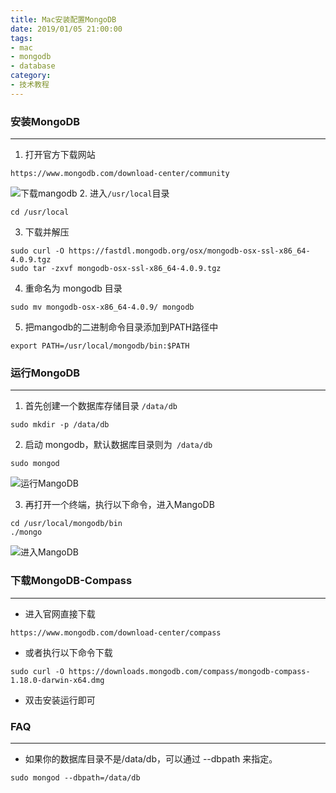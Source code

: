 ```yaml
---
title: Mac安装配置MongoDB
date: 2019/01/05 21:00:00
tags: 
- mac
- mongodb
- database
category: 
- 技术教程
---
```


### 安装MongoDB
---
1. 打开官方下载网站

```shell script
https://www.mongodb.com/download-center/community
```

<!-- more -->

![下载mangodb](http://p1.pstatp.com/origin/pgc-image/c05c636c30f4402b8f7276b7488d6a22)
2. 进入`/usr/local`目录

```shell script
cd /usr/local
```

3. 下载并解压

```shell script
sudo curl -O https://fastdl.mongodb.org/osx/mongodb-osx-ssl-x86_64-4.0.9.tgz
sudo tar -zxvf mongodb-osx-ssl-x86_64-4.0.9.tgz
```
4. 重命名为 mongodb 目录

```shell script
sudo mv mongodb-osx-x86_64-4.0.9/ mongodb
```
5. 把mangodb的二进制命令目录添加到PATH路径中

```shell script
export PATH=/usr/local/mongodb/bin:$PATH
```
### 运行MongoDB
---
1. 首先创建一个数据库存储目录 `/data/db`

```shell script
sudo mkdir -p /data/db
```
2. 启动 mongodb，默认数据库目录则为` /data/db`

```shell script
sudo mongod
```

![运行MangoDB](http://p1.pstatp.com/origin/pgc-image/59887aa4ae4e4f3f9e2e173f34007896)

3. 再打开一个终端，执行以下命令，进入MangoDB

```shell script
cd /usr/local/mongodb/bin
./mongo
```
![进入MangoDB](http://p1.pstatp.com/origin/pgc-image/6edb6c25cb904c6f96bc079a83019cf0)

### 下载MongoDB-Compass
---
- 进入官网直接下载

```shell script
https://www.mongodb.com/download-center/compass
```
- 或者执行以下命令下载

```shell script
sudo curl -O https://downloads.mongodb.com/compass/mongodb-compass-1.18.0-darwin-x64.dmg
```
- 双击安装运行即可

### FAQ
---
- 如果你的数据库目录不是/data/db，可以通过 --dbpath 来指定。

```shell script
sudo mongod --dbpath=/data/db
```
